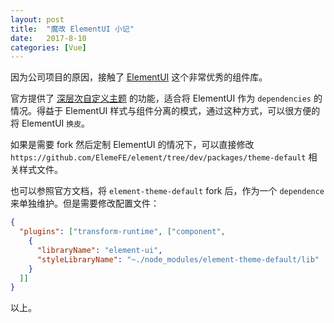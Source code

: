 ```yaml
---
layout: post
title:  "魔改 ElementUI 小记"
date:   2017-8-10
categories: [Vue]
---
```


因为公司项目的原因，接触了 [ElementUI](http://element.eleme.io/#/zh-CN) 这个非常优秀的组件库。

官方提供了 [深层次自定义主题](http://element.eleme.io/#/zh-CN/component/custom-theme) 的功能，适合将 ElementUI 作为 `dependencies` 的情况。得益于 ElementUI 样式与组件分离的模式，通过这种方式，可以很方便的将 ElementUI `换皮`。

如果是需要 fork 然后定制 ElementUI 的情况下，可以直接修改 `https://github.com/ElemeFE/element/tree/dev/packages/theme-default` 相关样式文件。

也可以参照官方文档，将 `element-theme-default` fork 后，作为一个 `dependence` 来单独维护。但是需要修改配置文件：

```json
{
  "plugins": ["transform-runtime", ["component",
    {
      "libraryName": "element-ui",
      "styleLibraryName": "~./node_modules/element-theme-default/lib"
    }
  ]]
}
```

以上。
